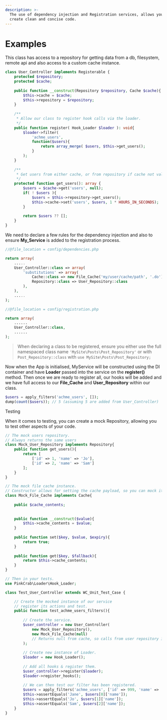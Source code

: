 ```yaml
---
description: >-
  The use of dependency injection and Registration services, allows you to
  create clean and concise code.
---
```


# Examples

This class has access to a repository for getting data from a db, filesystem, remote api and also access to a custom cache instance.

```php
class User_Controller implements Registerable {
    protected $repository;
    protected $cache;
    
    public function __construct(Repository $repository, Cache $cache){
        $this->cache = $cache;
        $this->repository = $repository;
    }
    
    /**
     * Allow our class to register hook calls via the loader.
     */
    public function register( Hook_Loader $loader ): void{
        $loader->filter(
            'achme_users', 
            function($users){
                return array_merge( $users, $this->get_users();
            }
        );
    }
    
    /**
     * Get users from either cache, or from repository if cache not valid.
     */
    protected function get_users(): array {
        $users = $cache->get('users', null);
        if( ! $users ){
            $users = $this->repository->get_users();
            $this->cache->set('users', $users, 1 * HOURS_IN_SECONDS);
        }
        
        return $users ?? [];
    }
}
```

We need to declare a few rules for the dependency injection and also to ensure **My\_Service** is added to the registration process.

```php
//@file_location = config/dependencies.php

return array(
    .....
    User_Controller::class => array(
        'substitutions' => array(
            Cache::class => new File_Cache('my/user/cache/path', '.do'),
            Repository::class => User_Repository::class
        ),
    ),
    .....
);
```

```php
//@file_location = config/registration.php

return array(
    ......
    User_Controller::class,
    ......
);
```

> When declaring a class to be registered, ensure you either use the full namespaced class name `'MySite\Posts\Post_Repository'` or with `Post_Repository::class` with `use MySite\Posts\Post_Repository;`

Now when the App is initialised, MyService will be constructed using the DI container and have **Loader** passed into the service on the **register\(\)** method. Then once we are ready to register all, our hooks will be added and we have full access to our **File\_Cache** and **User\_Repository** within our class.

```php
$users = apply_filters('achme_users', []);
dump(count($users)); // 5 (assuming 5 are added from User_Controller)
```

Testing

When it comes to testing, you can create a mock Repository, allowing you to test other aspects of your code.

```php
// The mock users repository.
// Always returns the same users
class Mock_User_Repository implements Repository{
    public function get_users(){
        return [
            ['id' => 1, 'name' => 'Jo'],
            ['id' => 2, 'name' => 'Sam']
        ];
    }
}

// The mock file cache instance.
// Constructor allows for setting the cache payload, so you can mock its values.
class Mock_File_Cache implements Cache{
    
    public $cache_contents;
    
    
    public function __construct($value){
        $this->cache_contents = $value;
    }
    
    public function set($key, $value, $expiry){
        return true;
    }
    
    public function get($key, $fallback){
        return $this->cache_contents;
    }
}

// Then in your tests.
use PinkCrab\Loader\Hook_Loader;

class Test_User_Controller extends WC_Unit_Test_Case {

    // Create the mocked instance of our service
    // register its actions and test.
    public function test_achme_users_filters(){
    
        // Create the service.
        $user_controller = new User_Controller(
            new Mock_User_Repository(),
            new Mock_File_Cache(null) 
            // Returns null from cache, so calls from user repository is used.
        );
        
        // Create new instance of Loader.
        $loader = new Hook_Loader();
        
        // Add all hooks & register them.
        $user_controller->register($loader);
        $loader->register_hooks();
        
        // We can then test our filter has been registered.
        $users = apply_filters('achme_users', ['id' => 999, 'name' => 'Jane']);
        $this->assertEquals('Jane', $users[0]['name']);
        $this->assertEquals('Jo', $users[1]['name']);
        $this->assertEquals('Sam', $users[2]['name']);
    }
}

```

